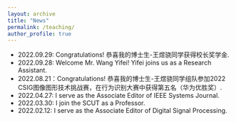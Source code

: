 ```yaml
---
layout: archive
title: "News"
permalink: /teaching/
author_profile: true
---
```


* 2022.09.29: Congratulations! 恭喜我的博士生-王煜骁同学获得校长奖学金.
* 2022.09.28: Welcome Mr. Wang Yifei! Yifei joins us as a Research Assistant.
* 2022.08.21：Congratulations! 恭喜我的博士生-王煜骁同学组队参加2022 CSIG图像图形技术挑战赛，在行为识别大赛中获得第五名（华为优胜奖）.       
* 2022.04.27: I serve as the Associate Editor of IEEE Systems Journal.         
* 2022.03.30: I join the SCUT as a Professor.                                  
* 2022.02.12: I serve as the Associate Editor of Digital Signal Processing.    


